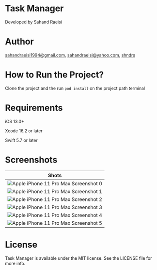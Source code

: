 # Task Manager
Developed by Sahand Raeisi

Author
=======
sahandraeisi1994@gmail.com, sahandraeisi@yahoo.com, [shndrs](https://linkedin.com/in/shndrs)

How to Run the Project?
=======
Clone the project and the run `pod install` on the project path terminal

Requirements
=======

<p>iOS 13.0+</p>
<p>Xcode 16.2 or later</p>
<p>Swift 5.7 or later</p>

Screenshots
=======

| Shots |
| ------------- |
| ![Apple iPhone 11 Pro Max Screenshot 0](https://github.com/shndrs/NeoBank/assets/34839080/c71997ca-195f-44e1-a3b5-4a9f9f7bb1be) |
| ![Apple iPhone 11 Pro Max Screenshot 1](https://github.com/shndrs/NeoBank/assets/34839080/799ff683-6936-49fe-a4bc-4af3e19892dc) |
| ![Apple iPhone 11 Pro Max Screenshot 2](https://github.com/shndrs/NeoBank/assets/34839080/ebc73a25-47ea-495b-9b73-9cdcd7c97ce2) |
| ![Apple iPhone 11 Pro Max Screenshot 3](https://github.com/shndrs/NeoBank/assets/34839080/816333d4-1621-4351-993f-239ae1e57ce5) |
| ![Apple iPhone 11 Pro Max Screenshot 4](https://github.com/shndrs/NeoBank/assets/34839080/8b84158f-9643-47c1-a2e6-ecb0c348cc63) |
| ![Apple iPhone 11 Pro Max Screenshot 5](https://github.com/shndrs/NeoBank/assets/34839080/3fefc85e-2e85-4b97-9305-46700bd9c1ea) |

License
=======
Task Manager is available under the MIT license. See the LICENSE file for more info.
